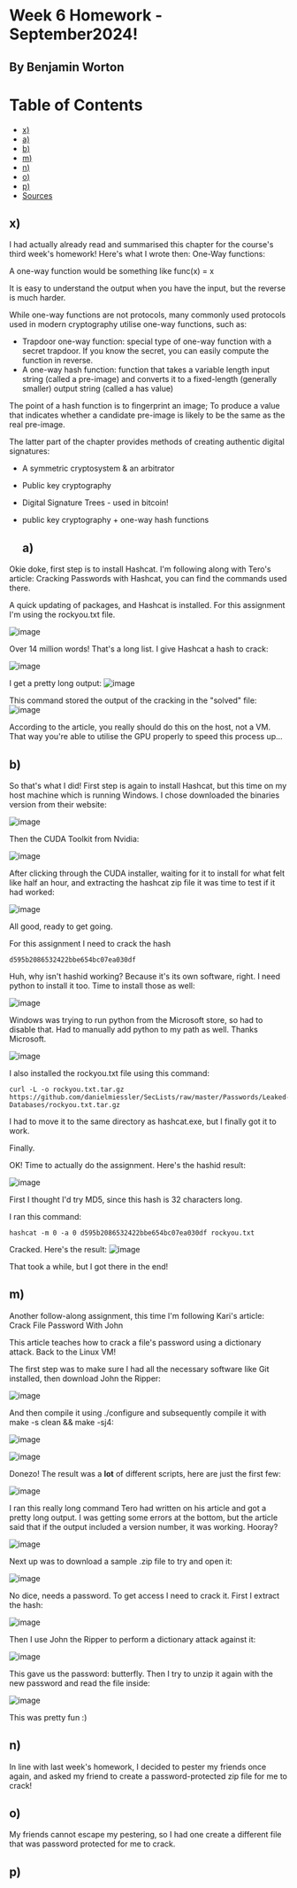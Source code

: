 # Week 6 Homework - September2024!
## By Benjamin Worton

# Table of Contents
-  [x)](#x)
-  [a)](#a) 
-  [b)](#b)
-  [m)](#m)
-  [n)](#n)
-  [o)](#o)
-  [p)](#p)
-  [Sources](#Sources)

  ## x)
I had actually already read and summarised this chapter for the course's third week's homework! Here's what I wrote then:
One-Way functions:

A one-way function would be something like  func(x) = x

It is easy to understand the output when you have the input, but the reverse is much harder.  

While one-way functions are not protocols, many commonly used protocols used in modern cryptography utilise one-way functions, such as:
- Trapdoor one-way function: special type of one-way function with a secret trapdoor. If you know the secret, you can easily compute the function in reverse.
- A one-way hash function: function that takes a variable length input string (called a pre-image) and converts it to a fixed-length (generally smaller) output string (called a has value)

The point of a hash function is to fingerprint an image; To produce a value that indicates whether a candidate pre-image is likely to be the same as the real pre-image.


The latter part of the chapter provides methods of creating authentic digital signatures:
- A symmetric cryptosystem & an arbitrator
- Public key cryptography
- Digital Signature Trees - used in bitcoin!
- public key cryptography + one-way hash functions

  ## a)
Okie doke, first step is to install Hashcat. I'm following along with Tero's article: Cracking Passwords with Hashcat, you can find the commands used there.

A quick updating of packages, and Hashcat is installed. For this assignment I'm using the rockyou.txt file.

![image](https://github.com/user-attachments/assets/8b1481f4-2ff3-4861-b6b9-387ea7e16ea0)

Over 14 million words! That's a long list.
I give Hashcat a hash to crack:

![image](https://github.com/user-attachments/assets/2c5cc9e9-ddde-480c-8c57-d383c7a063c3)

I get a pretty long output: ![image](https://github.com/user-attachments/assets/02a316b6-078c-4bac-9640-151f6e19e6b5)

This command stored the output of the cracking in the "solved" file:
![image](https://github.com/user-attachments/assets/5d77f62d-ae78-4bad-9674-98a764c54c54)

According to the article, you really should do this on the host, not a VM. That way you're able to utilise the GPU properly to speed this process up...

  ## b)

So that's what I did! First step is again to install Hashcat, but this time on my host machine which is running Windows.
I chose downloaded the binaries version from their website:

![image](https://github.com/user-attachments/assets/e20a0412-2d2e-4e32-8dd3-dee8a5c1b3f3)

Then the CUDA Toolkit from Nvidia:

![image](https://github.com/user-attachments/assets/7014c95b-b473-4f50-8fb7-7b4f5d7c6db2)

After clicking through the CUDA installer, waiting for it to install for what felt like half an hour, and extracting the hashcat zip file it was time to test if it had worked:

![image](https://github.com/user-attachments/assets/ed1faded-963d-4678-af91-6692b3a0055b)

All good, ready to get going.

For this assignment I need to crack the hash
```
d595b2086532422bbe654bc07ea030df
```
Huh, why isn't hashid working? Because it's its own software, right. I need python to install it too. Time to install those as well:

![image](https://github.com/user-attachments/assets/09f936d8-bb2c-4138-bbe5-cefbb41fbab2)

Windows was trying to run python from the Microsoft store, so had to disable that.
Had to manually add python to my path as well. Thanks Microsoft.

![image](https://github.com/user-attachments/assets/016545ac-8673-4639-a2fa-d9dd501507a6)

I also installed the rockyou.txt file using this command:

```
curl -L -o rockyou.txt.tar.gz https://github.com/danielmiessler/SecLists/raw/master/Passwords/Leaked-Databases/rockyou.txt.tar.gz
```
I had to move it to the same directory as hashcat.exe, but I finally got it to work.

Finally.


OK! Time to actually do the assignment.
Here's the hashid result:

![image](https://github.com/user-attachments/assets/78f50d28-5ffd-4ed4-a6a4-06cd4ddcce66)

First I thought I'd try MD5, since this hash is 32 characters long.

I ran this command:
```
hashcat -m 0 -a 0 d595b2086532422bbe654bc07ea030df rockyou.txt
```

Cracked. Here's the result:
![image](https://github.com/user-attachments/assets/2a6fee13-332e-4fed-bac7-5048f4ef42c7)

That took a while, but I got there in the end!

  ## m)
Another follow-along assignment, this time I'm following Kari's article: Crack File Password With John

This article teaches how to crack a file's password using a dictionary attack. Back to the Linux VM!

The first step was to make sure I had all the necessary software like Git installed, then download John the Ripper:

![image](https://github.com/user-attachments/assets/dde41a23-2196-4632-b66b-6cb06bec4a27)

And then compile it using ./configure and subsequently compile it with make -s clean && make -sj4:

![image](https://github.com/user-attachments/assets/a3d8c52b-0c3d-43f2-9a05-48cf5d1f1565)

![image](https://github.com/user-attachments/assets/74545008-41cc-4284-ae99-c1f3408981b8)

Donezo! The result was a **lot** of different scripts, here are just the first few:

![image](https://github.com/user-attachments/assets/9b1856f1-d139-4ff3-a8c8-1a0cc3666f6d)

I ran this really long command Tero had written on his article and got a pretty long output. I was getting some errors at the bottom, but the article said that if the output included a version number, it was working. Hooray?

![image](https://github.com/user-attachments/assets/7c950de8-d4d3-425e-8c6b-ace9a13b692c)

Next up was to download a sample .zip file to try and open it:

![image](https://github.com/user-attachments/assets/31579619-cb7e-4b7e-b42b-35b405aef68b)


No dice, needs a password. To get access I need to crack it. First I extract the hash:

![image](https://github.com/user-attachments/assets/d3c4b1fc-825a-42f9-837a-ed259c571fac)

Then I use John the Ripper to perform a dictionary attack against it:

![image](https://github.com/user-attachments/assets/384ec0c4-925f-4754-a561-d8f6259e04c3)

This gave us the password: butterfly. Then I try to unzip it again with the new password and read the file inside:

![image](https://github.com/user-attachments/assets/0ebd9d84-2756-47c4-8cf9-46f2042603ab)


This was pretty fun :)

  ## n)

In line with last week's homework, I decided to pester my friends once again, and asked my friend to create a password-protected zip file for me to crack!
  ## o)

My friends cannot escape my pestering, so I had one create a different file that was password protected for me to crack.

  ## p)
